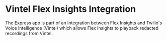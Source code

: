 # Vintel Flex Insights Integration

The Express app is part of an integration between Flex Insights and Twilio's Voice Intelligence (Vintel) which allows Flex Insights to playback redacted recordings from Vintel.


